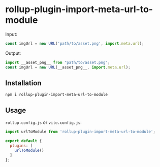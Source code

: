 # rollup-plugin-import-meta-url-to-module

Input:
```js
const imgUrl = new URL('path/to/asset.png', import.meta.url);
```

Output:
```js
import __asset_png__ from "path/to/asset.png";
const imgUrl = new URL(__asset_png__, import.meta.url);
```

## Installation

```
npm i rollup-plugin-import-meta-url-to-module
```

## Usage
`rollup.config.js` or `vite.config.js`:

```js
import urlToModule from 'rollup-plugin-import-meta-url-to-module';

export default {
  plugins: [
    urlToModule()
  ]
};
```
